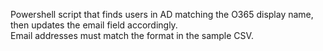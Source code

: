  Powershell script that finds users in AD matching the O365 display name, then updates the email field accordingly.  
 Email addresses must match the format in the sample CSV.
